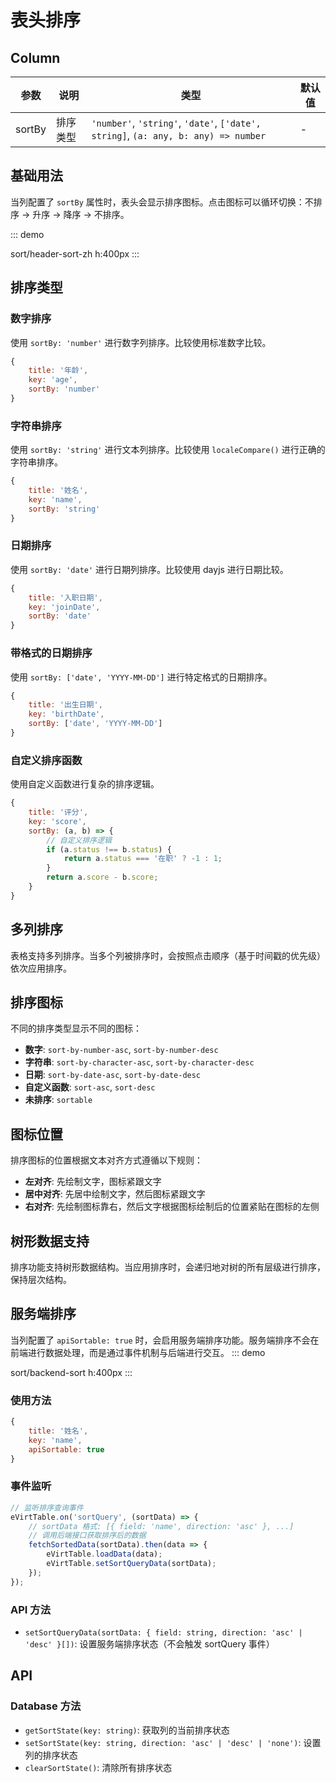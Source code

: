 # 表头排序

## Column

| 参数   | 说明     | 类型                                                           | 默认值 |
| ------ | -------- | -------------------------------------------------------------- | ------ |
| sortBy | 排序类型 | `'number'`, `'string'`, `'date'`, `['date', string]`, `(a: any, b: any) => number` | -      |

## 基础用法

当列配置了 `sortBy` 属性时，表头会显示排序图标。点击图标可以循环切换：不排序 → 升序 → 降序 → 不排序。

::: demo

sort/header-sort-zh
h:400px
:::

## 排序类型

### 数字排序

使用 `sortBy: 'number'` 进行数字列排序。比较使用标准数字比较。

```javascript
{
    title: '年龄',
    key: 'age',
    sortBy: 'number'
}
```

### 字符串排序

使用 `sortBy: 'string'` 进行文本列排序。比较使用 `localeCompare()` 进行正确的字符串排序。

```javascript
{
    title: '姓名',
    key: 'name',
    sortBy: 'string'
}
```

### 日期排序

使用 `sortBy: 'date'` 进行日期列排序。比较使用 dayjs 进行日期比较。

```javascript
{
    title: '入职日期',
    key: 'joinDate',
    sortBy: 'date'
}
```

### 带格式的日期排序

使用 `sortBy: ['date', 'YYYY-MM-DD']` 进行特定格式的日期排序。

```javascript
{
    title: '出生日期',
    key: 'birthDate',
    sortBy: ['date', 'YYYY-MM-DD']
}
```

### 自定义排序函数

使用自定义函数进行复杂的排序逻辑。

```javascript
{
    title: '评分',
    key: 'score',
    sortBy: (a, b) => {
        // 自定义排序逻辑
        if (a.status !== b.status) {
            return a.status === '在职' ? -1 : 1;
        }
        return a.score - b.score;
    }
}
```

## 多列排序

表格支持多列排序。当多个列被排序时，会按照点击顺序（基于时间戳的优先级）依次应用排序。

## 排序图标

不同的排序类型显示不同的图标：

- **数字**: `sort-by-number-asc`, `sort-by-number-desc`
- **字符串**: `sort-by-character-asc`, `sort-by-character-desc`
- **日期**: `sort-by-date-asc`, `sort-by-date-desc`
- **自定义函数**: `sort-asc`, `sort-desc`
- **未排序**: `sortable`

## 图标位置

排序图标的位置根据文本对齐方式遵循以下规则：

- **左对齐**: 先绘制文字，图标紧跟文字
- **居中对齐**: 先居中绘制文字，然后图标紧跟文字
- **右对齐**: 先绘制图标靠右，然后文字根据图标绘制后的位置紧贴在图标的左侧

## 树形数据支持

排序功能支持树形数据结构。当应用排序时，会递归地对树的所有层级进行排序，保持层次结构。

## 服务端排序

当列配置了 `apiSortable: true` 时，会启用服务端排序功能。服务端排序不会在前端进行数据处理，而是通过事件机制与后端进行交互。
::: demo

sort/backend-sort
h:400px
:::
### 使用方法

```javascript
{
    title: '姓名',
    key: 'name',
    apiSortable: true
}
```

### 事件监听

```javascript
// 监听排序查询事件
eVirtTable.on('sortQuery', (sortData) => {
    // sortData 格式: [{ field: 'name', direction: 'asc' }, ...]
    // 调用后端接口获取排序后的数据
    fetchSortedData(sortData).then(data => {
        eVirtTable.loadData(data);
        eVirtTable.setSortQueryData(sortData);
    });
});
```

### API 方法

- `setSortQueryData(sortData: { field: string, direction: 'asc' | 'desc' }[])`: 设置服务端排序状态（不会触发 sortQuery 事件）

## API

### Database 方法

- `getSortState(key: string)`: 获取列的当前排序状态
- `setSortState(key: string, direction: 'asc' | 'desc' | 'none')`: 设置列的排序状态
- `clearSortState()`: 清除所有排序状态 